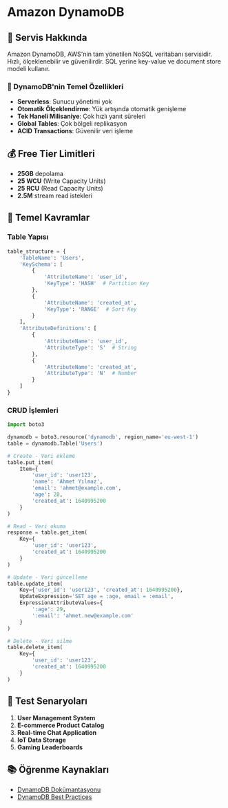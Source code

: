 # Amazon DynamoDB

## 📖 Servis Hakkında

Amazon DynamoDB, AWS'nin tam yönetilen NoSQL veritabanı servisidir. Hızlı, ölçeklenebilir ve güvenilirdir. SQL yerine key-value ve document store modeli kullanır.

### 🎯 DynamoDB'nin Temel Özellikleri

- **Serverless**: Sunucu yönetimi yok
- **Otomatik Ölçeklendirme**: Yük artışında otomatik genişleme  
- **Tek Haneli Milisaniye**: Çok hızlı yanıt süreleri
- **Global Tables**: Çok bölgeli replikasyon
- **ACID Transactions**: Güvenilir veri işleme

## 💰 Free Tier Limitleri
- **25GB** depolama
- **25 WCU** (Write Capacity Units)
- **25 RCU** (Read Capacity Units)
- **2.5M** stream read istekleri

## 🔧 Temel Kavramlar

### Table Yapısı
```python
table_structure = {
    'TableName': 'Users',
    'KeySchema': [
        {
            'AttributeName': 'user_id',
            'KeyType': 'HASH'  # Partition Key
        },
        {
            'AttributeName': 'created_at', 
            'KeyType': 'RANGE'  # Sort Key
        }
    ],
    'AttributeDefinitions': [
        {
            'AttributeName': 'user_id',
            'AttributeType': 'S'  # String
        },
        {
            'AttributeName': 'created_at',
            'AttributeType': 'N'  # Number
        }
    ]
}
```

### CRUD İşlemleri
```python
import boto3

dynamodb = boto3.resource('dynamodb', region_name='eu-west-1')
table = dynamodb.Table('Users')

# Create - Veri ekleme
table.put_item(
    Item={
        'user_id': 'user123',
        'name': 'Ahmet Yılmaz',
        'email': 'ahmet@example.com',
        'age': 28,
        'created_at': 1640995200
    }
)

# Read - Veri okuma
response = table.get_item(
    Key={
        'user_id': 'user123',
        'created_at': 1640995200
    }
)

# Update - Veri güncelleme
table.update_item(
    Key={'user_id': 'user123', 'created_at': 1640995200},
    UpdateExpression='SET age = :age, email = :email',
    ExpressionAttributeValues={
        ':age': 29,
        ':email': 'ahmet.new@example.com'
    }
)

# Delete - Veri silme
table.delete_item(
    Key={
        'user_id': 'user123',
        'created_at': 1640995200
    }
)
```

## 🧪 Test Senaryoları

1. **User Management System**
2. **E-commerce Product Catalog** 
3. **Real-time Chat Application**
4. **IoT Data Storage**
5. **Gaming Leaderboards**

## 📚 Öğrenme Kaynakları

- [DynamoDB Dokümantasyonu](https://docs.aws.amazon.com/dynamodb/)
- [DynamoDB Best Practices](https://docs.aws.amazon.com/amazondynamodb/latest/developerguide/best-practices.html)
